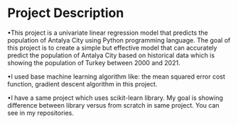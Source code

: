 # Project Description
•This project is a univariate linear regression model that predicts the population of Antalya City using Python programming language. The goal of this project is to create a simple but effective model that can accurately predict the population of Antalya City based on historical data which is showing the population of Turkey between 2000 and 2021.

•I used base machine learning algorithm like: the mean squared error cost function, gradient descent algorithm in this project.

•I have a same project which uses scikit-learn library. My goal is showing difference between library versus from scratch in same project. You can see in my repositories.
